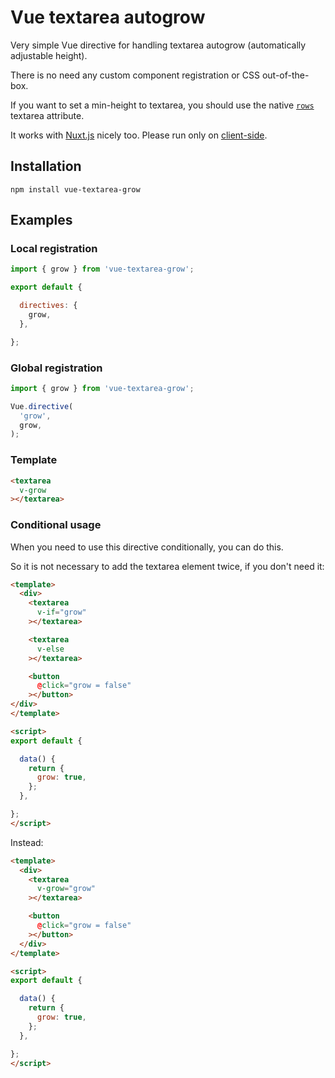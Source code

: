 # Vue textarea autogrow

Very simple Vue directive for handling textarea autogrow (automatically adjustable height).

There is no need any custom component registration or CSS out-of-the-box.

If you want to set a min-height to textarea, you should use the native [`rows`](https://developer.mozilla.org/en-US/docs/Web/HTML/Element/textarea#attr-rows) textarea attribute.

It works with [Nuxt.js](https://nuxtjs.org/) nicely too. Please run only on [client-side](https://nuxtjs.org/docs/2.x/directory-structure/plugins#object-syntax).

## Installation

```
npm install vue-textarea-grow
```

## Examples

### Local registration

```javascript
import { grow } from 'vue-textarea-grow';

export default {

  directives: {
    grow,
  },

};
```

### Global registration

```javascript
import { grow } from 'vue-textarea-grow';

Vue.directive(
  'grow',
  grow,
);
```


### Template

```html
<textarea
  v-grow
></textarea>
```

### Conditional usage

When you need to use this directive conditionally, you can do this.

So it is not necessary to add the textarea element twice, if you don't need it:

```html
<template>
  <div>
    <textarea
      v-if="grow"
    ></textarea>

    <textarea
      v-else
    ></textarea>

    <button
      @click="grow = false"
    ></button>
</div>
</template>

<script>
export default {

  data() {
    return {
      grow: true,
    };
  },

};
</script>
```

Instead:

```html
<template>
  <div>
    <textarea
      v-grow="grow"
    ></textarea>

    <button
      @click="grow = false"
    ></button>
  </div>
</template>

<script>
export default {

  data() {
    return {
      grow: true,
    };
  },

};
</script>
```
